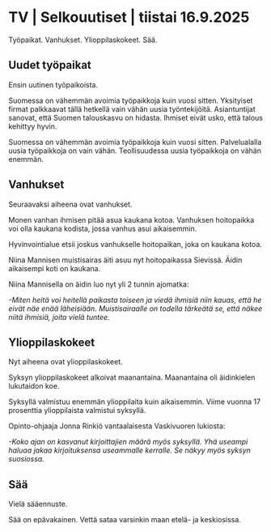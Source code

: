 # TV | Selkouutiset | tiistai 16.9.2025

Työpaikat. Vanhukset. Ylioppilaskokeet. Sää.

## Uudet työpaikat

Ensin uutinen työpaikoista.

Suomessa on vähemmän avoimia työpaikkoja kuin vuosi sitten. Yksityiset firmat palkkaavat tällä hetkellä vain vähän uusia työntekijöitä. Asiantuntijat sanovat, että Suomen talouskasvu on hidasta. Ihmiset eivät usko, että talous kehittyy hyvin.

Suomessa on vähemmän avoimia työpaikkoja kuin vuosi sitten. Palvelualalla uusia työpaikkoja on vain vähän. Teollisuudessa uusia työpaikkoja on vähän enemmän.

## Vanhukset

Seuraavaksi aiheena ovat vanhukset.

Monen vanhan ihmisen pitää asua kaukana kotoa. Vanhuksen hoitopaikka voi olla kaukana kodista, jossa vanhus asui aikaisemmin.

Hyvinvointialue etsii joskus vanhukselle hoitopaikan, joka on kaukana kotoa.

Niina Mannisen muistisairas äiti asuu nyt hoitopaikassa Sievissä. Äidin aikaisempi koti on kaukana.

Niina Mannisella on äidin luo nyt yli 2 tunnin ajomatka:

*-Miten heitä voi heitellä paikasta toiseen ja viedä ihmisiä niin kauas, että he eivät näe enää läheisiään. Muistisairaalle on todella tärkeätä se, että näkee niitä ihmisiä, joita vielä tuntee.*

## Ylioppilaskokeet

Nyt aiheena ovat ylioppilaskokeet.

Syksyn ylioppilaskokeet alkoivat maanantaina. Maanantaina oli äidinkielen lukutaidon koe.

Syksyllä valmistuu enemmän ylioppilaita kuin aikaisemmin. Viime vuonna 17 prosenttia ylioppilaista valmistui syksyllä.

Opinto-ohjaaja Jonna Rinkiö vantaalaisesta Vaskivuoren lukiosta:

*-Koko ajan on kasvanut kirjoittajien määrä myös syksyllä. Yhä useampi haluaa jakaa kirjoituksensa useammalle kerralle. Se näkyy myös syksyn suosiossa.*

## Sää

Vielä sääennuste.

Sää on epävakainen. Vettä sataa varsinkin maan etelä- ja keskiosissa.

